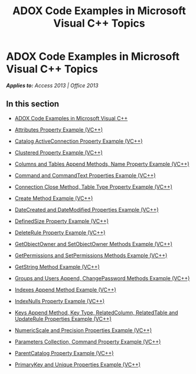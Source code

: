 ﻿---
title: ADOX Code Examples in Microsoft Visual C++ Topics
TOCTitle: ADOX Code Examples in Microsoft Visual C++
ms:assetid: fd79fd9e-69ac-44b1-9115-93cebb5d8e3b
ms:mtpsurl: https://msdn.microsoft.com/en-us/library/JJ250301(v=office.15)
ms:contentKeyID: 48548917
ms.date: 09/18/2015
mtps_version: v=office.15
---

# ADOX Code Examples in Microsoft Visual C++ Topics


_**Applies to:** Access 2013 | Office 2013_

## In this section

  - [ADOX Code Examples in Microsoft Visual C++](adox-code-examples-in-microsoft-visual-c.md)

  - [Attributes Property Example (VC++)](attributes-property-example-vc.md)

  - [Catalog ActiveConnection Property Example (VC++)](catalog-activeconnection-property-example-vc.md)

  - [Clustered Property Example (VC++)](clustered-property-example-vc.md)

  - [Columns and Tables Append Methods, Name Property Example (VC++)](columns-and-tables-append-methods-name-property-example-vc.md)

  - [Command and CommandText Properties Example (VC++)](command-and-commandtext-properties-example-vc.md)

  - [Connection Close Method, Table Type Property Example (VC++)](connection-close-method-table-type-property-example-vc.md)

  - [Create Method Example (VC++)](create-method-example-vc.md)

  - [DateCreated and DateModified Properties Example (VC++)](datecreated-and-datemodified-properties-example-vc.md)

  - [DefinedSize Property Example (VC++)](definedsize-property-example-vc.md)

  - [DeleteRule Property Example (VC++)](deleterule-property-example-vc.md)

  - [GetObjectOwner and SetObjectOwner Methods Example (VC++)](getobjectowner-and-setobjectowner-methods-example-vc.md)

  - [GetPermissions and SetPermissions Methods Example (VC++)](getpermissions-and-setpermissions-methods-example-vc.md)

  - [GetString Method Example (VC++)](getstring-method-example-vc.md)

  - [Groups and Users Append, ChangePassword Methods Example (VC++)](groups-and-users-append-changepassword-methods-example-vc.md)

  - [Indexes Append Method Example (VC++)](indexes-append-method-example-vc.md)

  - [IndexNulls Property Example (VC++)](indexnulls-property-example-vc.md)

  - [Keys Append Method, Key Type, RelatedColumn, RelatedTable and UpdateRule Properties Example (VC++)](keys-append-method-key-type-relatedcolumn-relatedtable-and-updaterule-properties-example-vc.md)

  - [NumericScale and Precision Properties Example (VC++)](numericscale-and-precision-properties-example-vc.md)

  - [Parameters Collection, Command Property Example (VC++)](parameters-collection-command-property-example-vc.md)

  - [ParentCatalog Property Example (VC++)](parentcatalog-property-example-vc.md)

  - [PrimaryKey and Unique Properties Example (VC++)](primarykey-and-unique-properties-example-vc.md)

